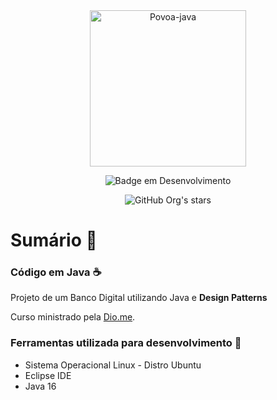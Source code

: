 <div align="center">
<img align="center" alt="Povoa-java" height="250" width="250" src="https://user-images.githubusercontent.com/75958253/180897910-4478b8d8-051b-46ba-b5e8-0a55f0315a0a.svg">

![Badge em Desenvolvimento](http://img.shields.io/static/v1?label=STATUS&message=EM%20DESENVOLVIMENTO&color=GREEN&style=for-the-badge)

![GitHub Org's stars](https://img.shields.io/github/stars/DevPovoa?style=social)
</div>

# Sumário :bookmark_tabs:
### Código em Java :coffee: 

<p>Projeto de um Banco Digital utilizando Java e <strong>Design Patterns</strong></p>

<p>Curso ministrado pela <a href="https://www.dio.me/" target="_blank">Dio.me</a>.</p>

### Ferramentas utilizada para desenvolvimento :hammer:

<ul>
    <li>Sistema Operacional Linux - Distro Ubuntu</li>
    <li>Eclipse IDE</li>
    <li>Java 16</li>
</ul>









